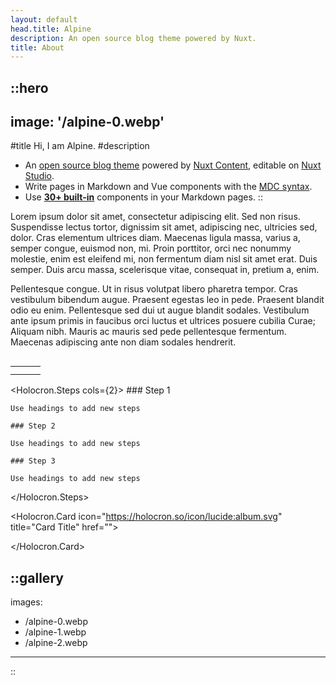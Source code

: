 ```yaml
---
layout: default
head.title: Alpine
description: An open source blog theme powered by Nuxt.
title: About
---
```


## ::hero

## image: '/alpine-0.webp'

#title
Hi, I am Alpine.
#description

- An [open source blog theme](https://github.com/nuxt-themes/alpine) powered by [Nuxt Content](https://content.nuxtjs.org), editable on [Nuxt Studio](https://studio.nuxt.com).
- Write pages in Markdown and Vue components with the [MDC syntax](https://content.nuxtjs.org/guide/writing/mdc).
- Use [**30+ built-in**](https://elements.nuxt.space) components in your Markdown pages.
  ::

Lorem ipsum dolor sit amet, consectetur adipiscing elit. Sed non risus. Suspendisse lectus tortor, dignissim sit amet, adipiscing nec, ultricies sed, dolor. Cras elementum ultrices diam. Maecenas ligula massa, varius a, semper congue, euismod non, mi. Proin porttitor, orci nec nonummy molestie, enim est eleifend mi, non fermentum diam nisl sit amet erat. Duis semper. Duis arcu massa, scelerisque vitae, consequat in, pretium a, enim.

Pellentesque congue. Ut in risus volutpat libero pharetra tempor. Cras vestibulum bibendum augue. Praesent egestas leo in pede. Praesent blandit odio eu enim. Pellentesque sed dui ut augue blandit sodales. Vestibulum ante ipsum primis in faucibus orci luctus et ultrices posuere cubilia Curae; Aliquam nibh. Mauris ac mauris sed pede pellentesque fermentum. Maecenas adipiscing ante non diam sodales hendrerit.

```
```

|     |     |     |
| --- | --- | --- |
|     |     |     |
|     |     |     |

<Holocron.Steps cols={2}>
    ### Step 1

    Use headings to add new steps

    ### Step 2

    Use headings to add new steps

    ### Step 3

    Use headings to add new steps
</Holocron.Steps>


<Holocron.Card icon="https://holocron.so/icon/lucide:album.svg" title="Card Title" href="">
    
</Holocron.Card>

## ::gallery

images:

- /alpine-0.webp
- /alpine-1.webp
- /alpine-2.webp

---

::